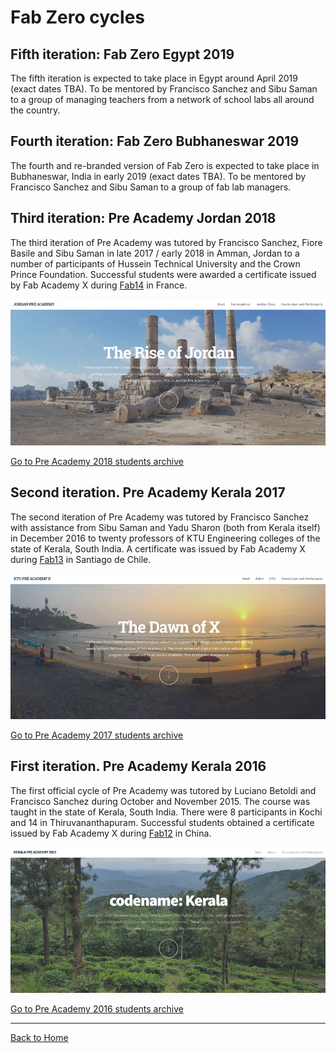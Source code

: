 # Fab Zero cycles

## Fifth iteration: Fab Zero Egypt 2019

The fifth iteration is expected to take place in Egypt around April 2019 (exact dates TBA). To be mentored by Francisco Sanchez and Sibu Saman to a group of managing teachers from a network of school labs all around the country.

## Fourth iteration: Fab Zero Bubhaneswar 2019

The fourth and re-branded version of Fab Zero is expected to take place in Bubhaneswar, India in early 2019 (exact dates TBA). To be mentored by Francisco Sanchez and Sibu Saman to a group of fab lab managers.

## Third iteration: Pre Academy Jordan 2018

The third iteration of Pre Academy was tutored by Francisco Sanchez, Fiore Basile and Sibu Saman in late 2017 / early 2018 in Amman, Jordan to a number of participants of Hussein Technical University and the Crown Prince Foundation. Successful students were awarded a certificate issued by Fab Academy X during [Fab14](http://fab14.fabevent.org) in France.

![jordan repo](img/jordan.png)

[Go to Pre Academy 2018 students archive](http://fabzero.fabcloud.io/preacademy2018/)

## Second iteration. Pre Academy Kerala 2017

The second iteration of Pre Academy was tutored by Francisco Sanchez with assistance from Sibu Saman and Yadu Sharon (both from Kerala itself) in December 2016 to twenty professors of KTU Engineering colleges of the state of Kerala, South India. A certificate was issued by Fab Academy X during [Fab13](http://fab13.fabevent.org) in Santiago de Chile.

![ktu repo](img/ktu.png)

[Go to Pre Academy 2017 students archive](http://fabzero.fabcloud.io/preacademy2017)

## First iteration. Pre Academy Kerala 2016

The first official cycle of Pre Academy was tutored by Luciano Betoldi and Francisco Sanchez during October and November 2015. The course was taught in the state of Kerala, South India. There were 8 participants in Kochi and 14 in Thiruvananthapuram. Successful students obtained a certificate issued by Fab Academy X during [Fab12](http://fab12.fabevent.org) in China.

![kerala repo](img/kerala.png)

[Go to Pre Academy 2016 students archive](http://thebeachlab.github.io/)

---
[Back to Home](../README.md)
